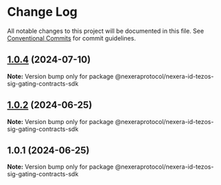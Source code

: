 # Change Log

All notable changes to this project will be documented in this file.
See [Conventional Commits](https://conventionalcommits.org) for commit guidelines.

## [1.0.4](https://github.com/NexeraProtocol/NexeraIDSigGatingContracts/compare/@nexeraprotocol/nexera-id-tezos-sig-gating-contracts-sdk@1.0.2...@nexeraprotocol/nexera-id-tezos-sig-gating-contracts-sdk@1.0.4) (2024-07-10)

**Note:** Version bump only for package @nexeraprotocol/nexera-id-tezos-sig-gating-contracts-sdk





## [1.0.2](https://github.com/NexeraProtocol/NexeraIDSigGatingContracts/compare/@nexeraprotocol/nexera-id-tezos-sig-gating-contracts-sdk@1.0.1...@nexeraprotocol/nexera-id-tezos-sig-gating-contracts-sdk@1.0.2) (2024-06-25)

**Note:** Version bump only for package @nexeraprotocol/nexera-id-tezos-sig-gating-contracts-sdk





## 1.0.1 (2024-06-25)

**Note:** Version bump only for package @nexeraprotocol/nexera-id-tezos-sig-gating-contracts-sdk
